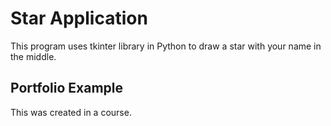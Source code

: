 # Star Application

This program uses tkinter library in Python to draw a star with your name in the middle.

## Portfolio Example

This was created in a course.